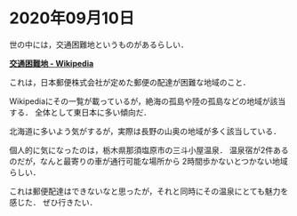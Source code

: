 # 2020年09月10日 


世の中には，交通困難地というものがあるらしい．


**[交通困難地 - Wikipedia](https://ja.wikipedia.org/wiki/%E4%BA%A4%E9%80%9A%E5%9B%B0%E9%9B%A3%E5%9C%B0)**


これは，日本郵便株式会社が定めた郵便の配達が困難な地域のこと．


Wikipediaにその一覧が載っているが，絶海の孤島や陸の孤島などの地域が該当する．
全体として東日本に多い傾向だ．


北海道に多いよう気がするが，実際は長野の山奥の地域が多く該当している．



個人的に気になったのは，栃木県那須塩原市の三斗小屋温泉．
温泉宿が2件あるのだが，なんと最寄りの車が通行可能な場所から
2時間歩かないとつかない地域らしい．


これは郵便配達はできないなと思ったが，それと同時にその温泉にとても魅力を感じた．
ぜひ行きたい．